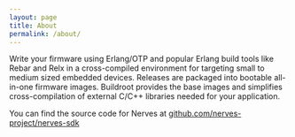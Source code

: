 ```yaml
---
layout: page
title: About
permalink: /about/
---
```


Write your firmware using Erlang/OTP and popular Erlang build tools like Rebar and Relx in a cross-compiled environment for targeting small to medium sized embedded devices. Releases are packaged into bootable all-in-one firmware images. Buildroot provides the base images and simplifies cross-compilation of external C/C++ libraries needed for your application.

You can find the source code for Nerves at [github.com/nerves-project/nerves-sdk](https://github.com/nerves-project/nerves-sdk)
